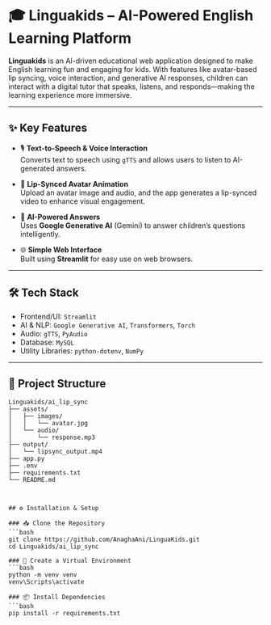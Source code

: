 # 🎓 Linguakids – AI-Powered English Learning Platform

**Linguakids** is an AI-driven educational web application designed to make English learning fun and engaging for kids. With features like avatar-based lip syncing, voice interaction, and generative AI responses, children can interact with a digital tutor that speaks, listens, and responds—making the learning experience more immersive.

---

## ✨ Key Features

- 🎙️ **Text-to-Speech & Voice Interaction**  
  Converts text to speech using `gTTS` and allows users to listen to AI-generated answers.

- 🧒 **Lip-Synced Avatar Animation**  
  Upload an avatar image and audio, and the app generates a lip-synced video to enhance visual engagement.

- 🤖 **AI-Powered Answers**  
  Uses **Google Generative AI** (Gemini) to answer children’s questions intelligently.

- 🌐 **Simple Web Interface**  
  Built using **Streamlit** for easy use on web browsers.

---

## 🛠️ Tech Stack

- Frontend/UI: `Streamlit`
- AI & NLP: `Google Generative AI`, `Transformers`, `Torch`
- Audio: `gTTS`, `PyAudio`
- Database: `MySQL`
- Utility Libraries: `python-dotenv`, `NumPy`

---

## 📁 Project Structure

```plaintext
Linguakids/ai_lip_sync
├── assets/
│   ├── images/
│   │   └── avatar.jpg
│   └── audio/
│       └── response.mp3
├── output/
│   └── lipsync_output.mp4
├── app.py
├── .env
├── requirements.txt
└── README.md



## ⚙️ Installation & Setup

### 📥 Clone the Repository
```bash
git clone https://github.com/AnaghaAni/LinguaKids.git
cd Linguakids/ai_lip_sync

### 🧪 Create a Virtual Environment
```bash
python -m venv venv
venv\Scripts\activate

### 📦 Install Dependencies
```bash
pip install -r requirements.txt

